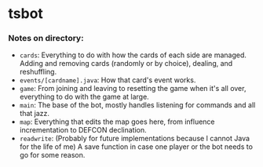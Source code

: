 # tsbot

### Notes on directory:

* `cards`: Everything to do with how the cards of each side are managed. Adding and removing cards (randomly or by choice), dealing, and reshuffling. 
* `events/[cardname].java`: How that card's event works.
* `game`: From joining and leaving to resetting the game when it's all over, everything to do with the game at large.
* `main`: The base of the bot, mostly handles listening for commands and all that jazz.
* `map`: Everything that edits the map goes here, from influence incrementation to DEFCON declination.
* `readwrite`: (Probably for future implementations because I cannot Java for the life of me) A save function in case one player or the bot needs to go for some reason. 
